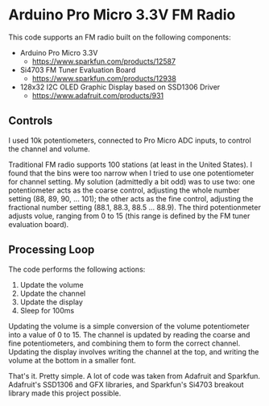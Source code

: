 # Arduino Pro Micro 3.3V FM Radio
This code supports an FM radio built on the following components:
* Arduino Pro Micro 3.3V
  * <https://www.sparkfun.com/products/12587>
* Si4703 FM Tuner Evaluation Board
  * <https://www.sparkfun.com/products/12938>
* 128x32 I2C OLED Graphic Display based on SSD1306 Driver
  * <https://www.adafruit.com/products/931>

## Controls
I used 10k potentiometers, connected to Pro Micro ADC inputs,
to control the channel and volume.

Traditional FM radio supports 100 stations (at least in the United States).
I found that the bins were too narrow when I tried to use one potentiometer
for channel setting. My solution (admittedly a bit odd) was to use two: one
potentiometer acts as the coarse control, adjusting the whole number setting
(88, 89, 90, ... 101); the other acts as the fine control, adjusting the fractional number setting (88.1, 88.3, 88.5 ... 88.9). The third potentionmeter 
adjusts volue, ranging from 0 to 15 (this range is defined by the FM tuner 
evaluation board).

## Processing Loop
The code performs the following actions:

1. Update the volume
2. Update the channel
3. Update the display
4. Sleep for 100ms

Updating the volume is a simple conversion of the volume potentiometer into a value of 0 to 15. The channel is updated by reading the coarse and fine 
potentiometers, and combining them to form the correct channel. Updating the
display involves writing the channel at the top, and writing the volume at the 
bottom in a smaller font.

That's it. Pretty simple. A lot of code was taken from Adafruit and Sparkfun.
Adafruit's SSD1306 and GFX libraries, and Sparkfun's Si4703 breakout library 
made this project possible.
